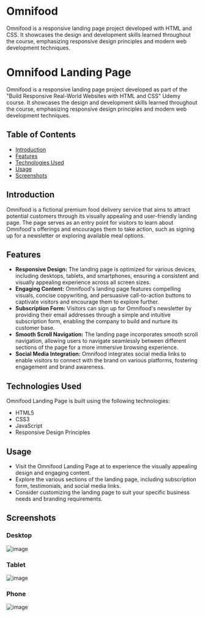 # Omnifood
Omnifood is a responsive landing page project developed with HTML and CSS. It showcases the design and development skills learned throughout the course, emphasizing responsive design principles and modern web development techniques.


# Omnifood Landing Page

Omnifood is a responsive landing page project developed as part of the "Build Responsive Real-World Websites with HTML and CSS" Udemy course. It showcases the design and development skills learned throughout the course, emphasizing responsive design principles and modern web development techniques.

## Table of Contents

- [Introduction](#introduction)
- [Features](#features)
- [Technologies Used](#technologies-used)
- [Usage](#usage)
- [Screenshots](#screenshots)

## Introduction

Omnifood is a fictional premium food delivery service that aims to attract potential customers through its visually appealing and user-friendly landing page. The page serves as an entry point for visitors to learn about Omnifood's offerings and encourages them to take action, such as signing up for a newsletter or exploring available meal options.

## Features

- **Responsive Design:** The landing page is optimized for various devices, including desktops, tablets, and smartphones, ensuring a consistent and visually appealing experience across all screen sizes.
- **Engaging Content:** Omnifood's landing page features compelling visuals, concise copywriting, and persuasive call-to-action buttons to captivate visitors and encourage them to explore further.
- **Subscription Form:** Visitors can sign up for Omnifood's newsletter by providing their email addresses through a simple and intuitive subscription form, enabling the company to build and nurture its customer base.
- **Smooth Scroll Navigation:** The landing page incorporates smooth scroll navigation, allowing users to navigate seamlessly between different sections of the page for a more immersive browsing experience.
- **Social Media Integration:** Omnifood integrates social media links to enable visitors to connect with the brand on various platforms, fostering engagement and brand awareness.

## Technologies Used

Omnifood Landing Page is built using the following technologies:

- HTML5
- CSS3
- JavaScript
- Responsive Design Principles


## Usage

- Visit the Omnifood Landing Page at  to experience the visually appealing design and engaging content.
- Explore the various sections of the landing page, including subscription form, testimonials, and social media links.
- Consider customizing the landing page to suit your specific business needs and branding requirements.


## Screenshots

### Desktop
![image](https://github.com/hemanthsaich/OmniFood/assets/91429511/1e072331-8ca0-4e70-a915-afc0fb2f878c)

### Tablet
![image](https://github.com/hemanthsaich/OmniFood/assets/91429511/b0c54fda-98db-454c-81a4-87e41656c225)

### Phone
![image](https://github.com/hemanthsaich/OmniFood/assets/91429511/54a00242-6c27-4b29-9525-dcedbddca2b5)
